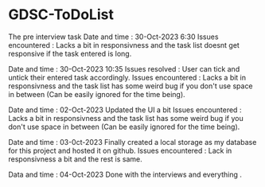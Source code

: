 # GDSC-ToDoList
The pre interview task
Date and time :  30-Oct-2023  6:30
Issues encountered : Lacks a bit in responsivness and the task list doesnt get responsive if the task entered is long.

Date and time : 30-Oct-2023  10:35
Issues resolved : User can tick and untick their entered task accordingly.
Issues encountered : Lacks a bit in responsivness and the task list has some weird bug if you don't use space in between (Can be easily ignored for the time being).

Date and time : 02-Oct-2023
Updated the UI a bit
Issues encountered : Lacks a bit in responsivness and the task list has some weird bug if you don't use space in between (Can be easily ignored for the time being).

Date and time : 03-0ct-2023
Finally created a local storage as my database for this project and hosted it on github.
Issues encountered : Lack in responsivness a bit and the rest is same.

Data and time : 04-Oct-2023
Done with the interviews and everything . 
